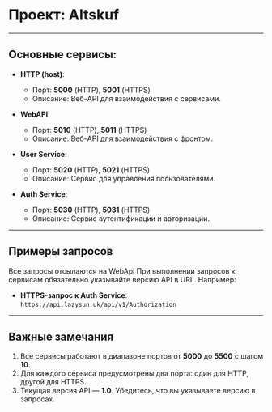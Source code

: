 # Проект: Altskuf

---

## Основные сервисы:


- **HTTP (host)**:  
   - Порт: **5000** (HTTP), **5001** (HTTPS)  
  - Описание: Веб-API для взаимодействия с сервисами.

- **WebAPI**:  
  - Порт: **5010** (HTTP), **5011** (HTTPS)  
  - Описание: Веб-API для взаимодействия с фронтом.

- **User Service**:  
  - Порт: **5020** (HTTP), **5021** (HTTPS)  
  - Описание: Сервис для управления пользователями.

- **Auth Service**:  
  - Порт: **5030** (HTTP), **5031** (HTTPS)  
  - Описание: Сервис аутентификации и авторизации.

---

## Примеры запросов
Все запросы отсылаются на WebApi
При выполнении запросов к сервисам обязательно указывайте версию API в URL. Например:

- **HTTPS-запрос к Auth Service**:  
  `https://api.lazysun.uk/api/v1/Authorization`

---

## Важные замечания

1. Все сервисы работают в диапазоне портов от **5000** до **5500** с шагом **10**.
2. Для каждого сервиса предусмотрены два порта: один для HTTP, другой для HTTPS.
3. Текущая версия API — **1.0**. Убедитесь, что вы указываете версию в запросах.

